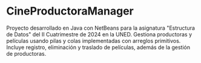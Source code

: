 # CineProductoraManager
Proyecto desarrollado en Java con NetBeans para la asignatura "Estructura de Datos" del II Cuatrimestre de 2024 en la UNED. Gestiona productoras y películas usando pilas y colas implementadas con arreglos primitivos. Incluye registro, eliminación y traslado de películas, además de la gestión de productoras.
